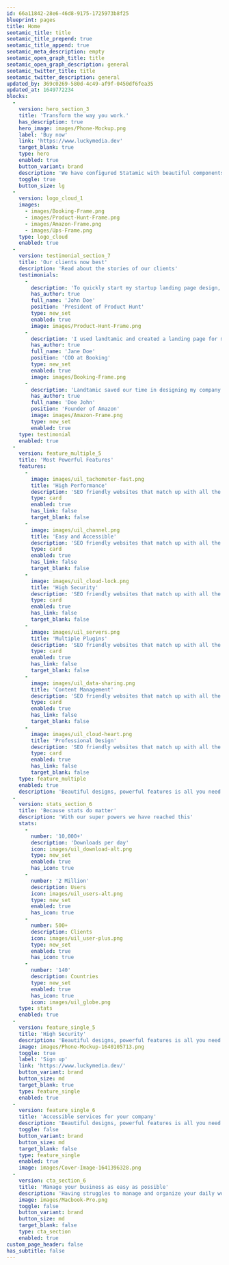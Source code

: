 ```yaml
---
id: 66a11842-28e6-46d8-9175-1725973b8f25
blueprint: pages
title: Home
seotamic_title: title
seotamic_title_prepend: true
seotamic_title_append: true
seotamic_meta_description: empty
seotamic_open_graph_title: title
seotamic_open_graph_description: general
seotamic_twitter_title: title
seotamic_twitter_description: general
updated_by: 369c0269-580d-4c49-af9f-0450df6fea35
updated_at: 1649772234
blocks:
  -
    version: hero_section_3
    title: 'Transform the way you work.'
    has_description: true
    hero_image: images/Phone-Mockup.png
    label: 'Buy now'
    link: 'https://www.luckymedia.dev'
    target_blank: true
    type: hero
    enabled: true
    button_variant: brand
    description: 'We have configured Statamic with beautiful components so you can build your website instantly.'
    toggle: true
    button_size: lg
  -
    version: logo_cloud_1
    images:
      - images/Booking-Frame.png
      - images/Product-Hunt-Frame.png
      - images/Amazon-Frame.png
      - images/Ups-Frame.png
    type: logo_cloud
    enabled: true
  -
    version: testimonial_section_7
    title: 'Our clients now best'
    description: 'Read about the stories of our clients'
    testimonials:
      -
        description: 'To quickly start my startup landing page design, I was looking for a landing page UI Kit. Landtamic is one of the best landing page UI kit I have come across. It''s so flexible, well organised and easily editable.'
        has_author: true
        full_name: 'John Doe'
        position: 'President of Product Hunt'
        type: new_set
        enabled: true
        image: images/Product-Hunt-Frame.png
      -
        description: 'I used landtamic and created a landing page for my startup within a week. The Landtamic UI Kit is simple and highly intuitive, so anyone can use it.'
        has_author: true
        full_name: 'Jane Doe'
        position: 'COO at Booking'
        type: new_set
        enabled: true
        image: images/Booking-Frame.png
      -
        description: 'Landtamic saved our time in designing my company page.'
        has_author: true
        full_name: 'Doe John'
        position: 'Founder of Amazon'
        image: images/Amazon-Frame.png
        type: new_set
        enabled: true
    type: testimonial
    enabled: true
  -
    version: feature_multiple_5
    title: 'Most Powerful Features'
    features:
      -
        image: images/uil_tachometer-fast.png
        title: 'High Performance'
        description: 'SEO friendly websites that match up with all the requirements of modern browsers.'
        type: card
        enabled: true
        has_link: false
        target_blank: false
      -
        image: images/uil_channel.png
        title: 'Easy and Accessible'
        description: 'SEO friendly websites that match up with all the requirements of modern browsers.'
        type: card
        enabled: true
        has_link: false
        target_blank: false
      -
        image: images/uil_cloud-lock.png
        title: 'High Security'
        description: 'SEO friendly websites that match up with all the requirements of modern browsers.'
        type: card
        enabled: true
        has_link: false
        target_blank: false
      -
        image: images/uil_servers.png
        title: 'Multiple Plugins'
        description: 'SEO friendly websites that match up with all the requirements of modern browsers.'
        type: card
        enabled: true
        has_link: false
        target_blank: false
      -
        image: images/uil_data-sharing.png
        title: 'Content Management'
        description: 'SEO friendly websites that match up with all the requirements of modern browsers.'
        type: card
        enabled: true
        has_link: false
        target_blank: false
      -
        image: images/uil_cloud-heart.png
        title: 'Professional Design'
        description: 'SEO friendly websites that match up with all the requirements of modern browsers.'
        type: card
        enabled: true
        has_link: false
        target_blank: false
    type: feature_multiple
    enabled: true
    description: 'Beautiful designs, powerful features is all you need. SEO friendly websites that match up with all the requirements of browsers.'
  -
    version: stats_section_6
    title: 'Because stats do matter'
    description: 'With our super powers we have reached this'
    stats:
      -
        number: '10,000+'
        description: 'Downloads per day'
        icon: images/uil_download-alt.png
        type: new_set
        enabled: true
        has_icon: true
      -
        number: '2 Million'
        description: Users
        icon: images/uil_users-alt.png
        type: new_set
        enabled: true
        has_icon: true
      -
        number: 500+
        description: Clients
        icon: images/uil_user-plus.png
        type: new_set
        enabled: true
        has_icon: true
      -
        number: '140'
        description: Countries
        type: new_set
        enabled: true
        has_icon: true
        icon: images/uil_globe.png
    type: stats
    enabled: true
  -
    version: feature_single_5
    title: 'High Security'
    description: 'Beautiful designs, powerful features is all you need. SEO friendly websites that match up with all the requirements of browsers.Beautiful designs, powerful features is all you need. SEO friendly websites that match up with all the requirements of browsers.'
    image: images/Phone-Mockup-1640105713.png
    toggle: true
    label: 'Sign up'
    link: 'https://www.luckymedia.dev/'
    button_variant: brand
    button_size: md
    target_blank: true
    type: feature_single
    enabled: true
  -
    version: feature_single_6
    title: 'Accessible services for your company'
    description: 'Beautiful designs, powerful features is all you need. SEO friendly websites that match up with all the requirements of browsers.Beautiful designs, powerful features is all you need.'
    toggle: false
    button_variant: brand
    button_size: md
    target_blank: false
    type: feature_single
    enabled: true
    image: images/Cover-Image-1641396328.png
  -
    version: cta_section_6
    title: 'Manage your business as easy as possible'
    description: 'Having struggles to manage and organize your daily work and business needs? We have all the tools and services that you need for the best prices in the market.'
    image: images/Macbook-Pro.png
    toggle: false
    button_variant: brand
    button_size: md
    target_blank: false
    type: cta_section
    enabled: true
custom_page_header: false
has_subtitle: false
---
```

